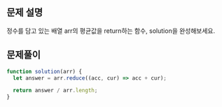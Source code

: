 ## 문제 설명

정수를 담고 있는 배열 arr의 평균값을 return하는 함수, solution을 완성해보세요.

## 문제풀이

```js
function solution(arr) {
  let answer = arr.reduce((acc, cur) => acc + cur);

  return answer / arr.length;
}
```

